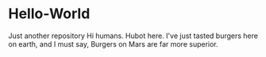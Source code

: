 # Hello-World
Just another repository
Hi humans. Hubot here.
I've just tasted burgers here on earth, and I must say, Burgers on Mars are far more superior.
